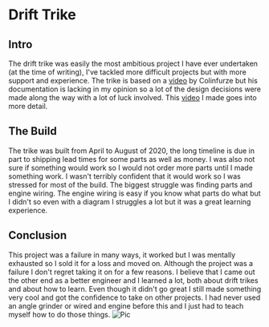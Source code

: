 # Drift Trike
## Intro
The drift trike was easily the most ambitious project I have ever undertaken (at the time of writing), I've tackled more difficult projects but with more support and experience. The trike is based on a [video](https://www.youtube.com/watch?v=tMn8NqbCkDA) by Colinfurze but his documentation is lacking in my opinion so a lot of the design decisions were made along the way with a lot of luck involved. This [video](https://www.youtube.com/watch?v=mTxULThjy0A) I made goes into more detail. 

## The Build
The trike was built from April to August of 2020, the long timeline is due in part to shipping lead times for some parts as well as money. I was also not sure if something would work so I would not order more parts until I made something work. I wasn't terribly confident that it would work so I was stressed for most of the build. The biggest struggle was finding parts and engine wiring. The engine wiring is easy if you know what parts do what but I didn't so even with a diagram I struggles a lot but it was a great learning experience. 

## Conclusion
This project was a failure in many ways, it worked but I was mentally exhausted so I sold it for a loss and moved on. Although the project was a failure I don't regret taking it on for a few reasons. I believe that I came out the other end as a better engineer and I learned a lot, both about drift trikes and about how to learn. Even though it didn't go great I still made something very cool and got the confidence to take on other projects. I had never used an angle grinder or wired and engine before this and I just had to teach myself how to do those things.
![Pic](https://github.com/vwellmo57/Stuff_Ive_made/blob/main/Drift%20Trike/Images/IMG_20200719_140138746.jpg)

